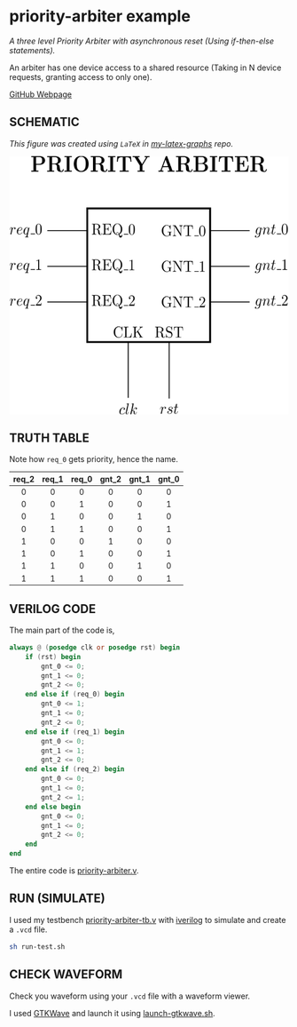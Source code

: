 # priority-arbiter example

_A three level Priority Arbiter with asynchronous reset
(Using if-then-else statements)._

An arbiter has one device access to a shared resource (Taking in N device
requests, granting access to only one).

[GitHub Webpage](https://jeffdecola.github.io/my-systemverilog-examples/)

## SCHEMATIC

_This figure was created using `LaTeX` in
[my-latex-graphs](https://github.com/JeffDeCola/my-latex-graphs/tree/master/mathematics/applied/electrical-engineering/logic/priority-arbiter)
repo._

<p align="center">
    <img src="svgs/priority-arbiter.svg"
    align="middle"
</p>

## TRUTH TABLE

Note how `req_0` gets priority, hence the name.

| req_2 | req_1 | req_0 | gnt_2 | gnt_1 | gnt_0 |
|:-----:|:-----:|:-----:|:-----:|:-----:|:-----:|
|   0   |   0   |   0   |   0   |   0   |   0   |
|   0   |   0   |   1   |   0   |   0   |   1   |
|   0   |   1   |   0   |   0   |   1   |   0   |
|   0   |   1   |   1   |   0   |   0   |   1   |
|   1   |   0   |   0   |   1   |   0   |   0   |
|   1   |   0   |   1   |   0   |   0   |   1   |
|   1   |   1   |   0   |   0   |   1   |   0   |
|   1   |   1   |   1   |   0   |   0   |   1   |

## VERILOG CODE

The main part of the code is,

```verilog
always @ (posedge clk or posedge rst) begin
    if (rst) begin
        gnt_0 <= 0;
        gnt_1 <= 0;
        gnt_2 <= 0;
    end else if (req_0) begin
        gnt_0 <= 1;
        gnt_1 <= 0;
        gnt_2 <= 0;
    end else if (req_1) begin
        gnt_0 <= 0;
        gnt_1 <= 1;
        gnt_2 <= 0;
    end else if (req_2) begin
        gnt_0 <= 0;
        gnt_1 <= 0;
        gnt_2 <= 1;
    end else begin
        gnt_0 <= 0;
        gnt_1 <= 0;
        gnt_2 <= 0;
    end
end
```

The entire code is
[priority-arbiter.v](priority-arbiter.v).

## RUN (SIMULATE)

I used my testbench
[priority-arbiter-tb.v](priority-arbiter-tb.v) with
[iverilog](https://github.com/JeffDeCola/my-cheat-sheets/tree/master/hardware/tools/simulation/iverilog-cheat-sheet)
to simulate and create a `.vcd` file.

```bash
sh run-test.sh
```

## CHECK WAVEFORM

Check you waveform using your `.vcd` file with a waveform viewer.

I used [GTKWave](https://github.com/JeffDeCola/my-cheat-sheets/tree/master/hardware/tools/simulation/gtkwave-cheat-sheet)
and launch it using
[launch-gtkwave.sh](launch-gtkwave.sh).
